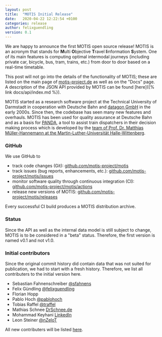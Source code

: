```yaml
---
layout: post
title:  "MOTIS Initial Release"
date:   2020-04-22 12:22:54 +0100
categories: release
author: felixguendling
version: 0.1
---
```


We are happy to announce the first MOTIS open source release! MOTIS is an acronym that stands for **M**ulti **O**bjective **T**ravel **I**information **S**ystem. One of its main features is computing optimal intermodal journeys (including private car, bicycle, bus, tram, trains, etc.) from door to door based on a real-time timetable.

This post will not go into the details of the functionality of MOTIS; these are listed on the main page of [motis-project.de](https://motis-project.de) as well as on the "Docs" page. A description of the JSON API provided by MOTIS can be found [here]({% link docs/api/index.md %}).

MOTIS started as a research software project at the Technical University of Darmstadt in cooperation with Deutsche Bahn and <a href="https://datagon.de/">datagon GmbH</a> in the early 2000s. Since then, the codebase has seen many new features and overhauls. MOTIS has been used for quality assurance at Deutsche Bahn and as a basis for [PANDA](https://inside.bahn.de/anschlusszug-panda/), a tool to assist train dispatchers in their decision making process which is developed by the [team of Prof. Dr. Matthias Müller-Hannemann at the Martin-Luther-Universität Halle-Wittenberg](https://www.informatik.uni-halle.de/arbeitsgruppen/datenstrukturen/).

### GitHub

We use GitHub to

  - track code changes (Git): [github.com/motis-project/motis](https://github.com/motis-project/motis)
  - track issues (bug reports, enhancements, etc.): [github.com/motis-project/motis/issues](http://github.com/motis-project/motis/issues)
  - monitor software quality through continuous integration (CI): [github.com/motis-project/motis/actions](https://github.com/motis-project/motis/actions)
  - release new versions of MOTIS: [github.com/motis-project/motis/releases](https://github.com/motis-project/motis/releases)


Every successful CI build produces a MOTIS distribution archive.


### Status

Since the API as well as the internal data model is still subject to change, MOTIS is to be considered in a "beta" status. Therefore, the first version is named v0.1 and not v1.0.


### Initial contributors

Since the original commit history did contain data that was not suited for publication, we had to start with a fresh history. Therefore, we list all contributers to the initial version here.

  - Sebastian Fahnenschreiber <a href="https://github.com/sfahnens">@sfahnens</a>
  - Felix Gündling <a href="https://github.com/felixguendling">@felixguendling</a>
  - Florian Hopp
  - Pablo Hoch <a href="https://github.com/pablohoch">@pablohoch</a>
  - Tobias Raffel <a href="https://github.com/traffel">@traffel</a>
  - Mathias Schnee <a href="http://drschnee.de">DrSchnee.de</a>
  - Mohammad Keyhani <a href="https://www.linkedin.com/in/dr-mohammad-h-keyhani-101a7312a/">LinkedIn</a>
  - Leon Steiner <a href="https://github.com/nZeloT">@nZeloT</a>

All new contributers will be listed [here](https://github.com/motis-project/motis/graphs/contributors).